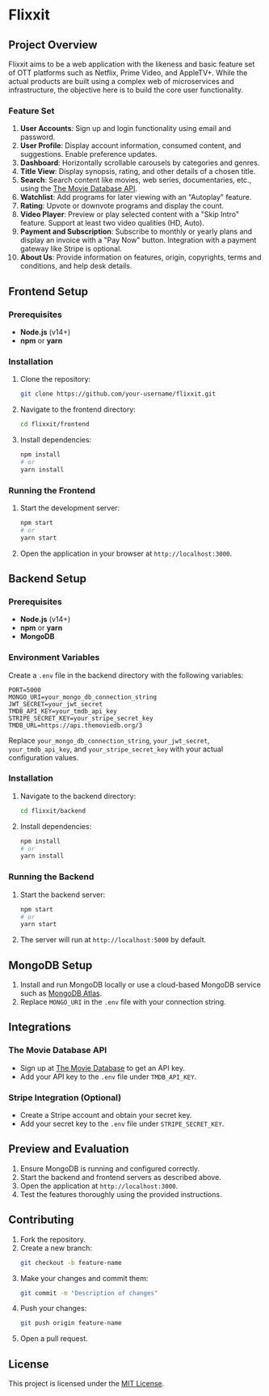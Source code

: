 # Flixxit

## Project Overview

Flixxit aims to be a web application with the likeness and basic feature set of OTT platforms such as Netflix, Prime Video, and AppleTV+. While the actual products are built using a complex web of microservices and infrastructure, the objective here is to build the core user functionality.

### Feature Set

1. **User Accounts**: Sign up and login functionality using email and password.
2. **User Profile**: Display account information, consumed content, and suggestions. Enable preference updates.
3. **Dashboard**: Horizontally scrollable carousels by categories and genres.
4. **Title View**: Display synopsis, rating, and other details of a chosen title.
5. **Search**: Search content like movies, web series, documentaries, etc., using the [The Movie Database API](https://www.themoviedb.org/).
6. **Watchlist**: Add programs for later viewing with an "Autoplay" feature.
7. **Rating**: Upvote or downvote programs and display the count.
8. **Video Player**: Preview or play selected content with a "Skip Intro" feature. Support at least two video qualities (HD, Auto).
9. **Payment and Subscription**: Subscribe to monthly or yearly plans and display an invoice with a "Pay Now" button. Integration with a payment gateway like Stripe is optional.
10. **About Us**: Provide information on features, origin, copyrights, terms and conditions, and help desk details.

## Frontend Setup

### Prerequisites

- **Node.js** (v14+)
- **npm** or **yarn**

### Installation

1. Clone the repository:
   ```bash
   git clone https://github.com/your-username/flixxit.git
   ```
2. Navigate to the frontend directory:
   ```bash
   cd flixxit/frontend
   ```
3. Install dependencies:
   ```bash
   npm install
   # or
   yarn install
   ```

### Running the Frontend

1. Start the development server:
   ```bash
   npm start
   # or
   yarn start
   ```
2. Open the application in your browser at `http://localhost:3000`.

## Backend Setup

### Prerequisites

- **Node.js** (v14+)
- **npm** or **yarn**
- **MongoDB**

### Environment Variables

Create a `.env` file in the backend directory with the following variables:

```env
PORT=5000
MONGO_URI=your_mongo_db_connection_string
JWT_SECRET=your_jwt_secret
TMDB_API_KEY=your_tmdb_api_key
STRIPE_SECRET_KEY=your_stripe_secret_key
TMDB_URL=https://api.themoviedb.org/3
```

Replace `your_mongo_db_connection_string`, `your_jwt_secret`, `your_tmdb_api_key`, and `your_stripe_secret_key` with your actual configuration values.

### Installation

1. Navigate to the backend directory:
   ```bash
   cd flixxit/backend
   ```
2. Install dependencies:
   ```bash
   npm install
   # or
   yarn install
   ```

### Running the Backend

1. Start the backend server:
   ```bash
   npm start
   # or
   yarn start
   ```
2. The server will run at `http://localhost:5000` by default.

## MongoDB Setup

1. Install and run MongoDB locally or use a cloud-based MongoDB service such as [MongoDB Atlas](https://www.mongodb.com/cloud/atlas).
2. Replace `MONGO_URI` in the `.env` file with your connection string.

## Integrations

### The Movie Database API

- Sign up at [The Movie Database](https://www.themoviedb.org/) to get an API key.
- Add your API key to the `.env` file under `TMDB_API_KEY`.

### Stripe Integration (Optional)

- Create a Stripe account and obtain your secret key.
- Add your secret key to the `.env` file under `STRIPE_SECRET_KEY`.

## Preview and Evaluation

1. Ensure MongoDB is running and configured correctly.
2. Start the backend and frontend servers as described above.
3. Open the application at `http://localhost:3000`.
4. Test the features thoroughly using the provided instructions.

## Contributing

1. Fork the repository.
2. Create a new branch:
   ```bash
   git checkout -b feature-name
   ```
3. Make your changes and commit them:
   ```bash
   git commit -m "Description of changes"
   ```
4. Push your changes:
   ```bash
   git push origin feature-name
   ```
5. Open a pull request.

## License

This project is licensed under the [MIT License](LICENSE).
